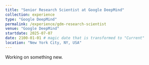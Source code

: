 ```yaml
---
title: "Senior Research Scientist at Google DeepMind"
collection: experience
type: "Google DeepMind"
permalink: /experience/gdm-research-scientist
venue: "Google DeepMind"
startdate: 2025-07-07
date: 2100-01-01 # magic date that is transformed to "Current"
location: "New York City, NY, USA"
---
```


Working on something new.